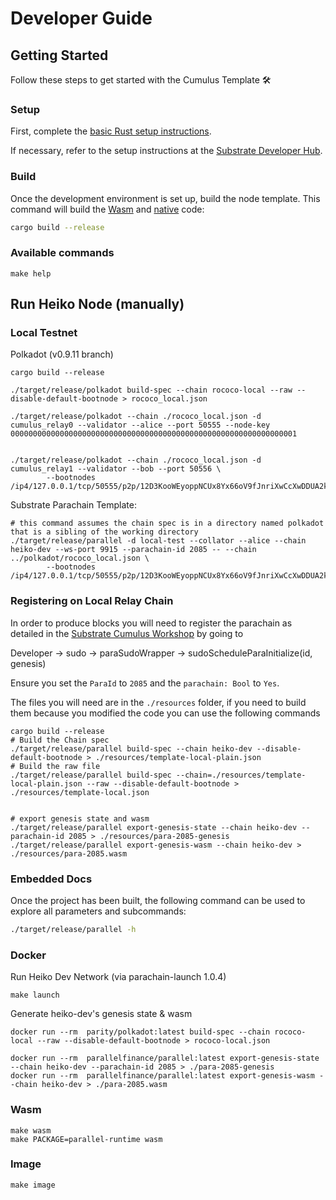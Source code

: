 # Developer Guide

## Getting Started

Follow these steps to get started with the Cumulus Template :hammer_and_wrench:

### Setup

First, complete the [basic Rust setup instructions](./doc/rust-setup.md).

If necessary, refer to the setup instructions at the
[Substrate Developer Hub](https://substrate.dev/docs/en/knowledgebase/getting-started/#manual-installation).

### Build

Once the development environment is set up, build the node template. This command will build the
[Wasm](https://substrate.dev/docs/en/knowledgebase/advanced/executor#wasm-execution) and
[native](https://substrate.dev/docs/en/knowledgebase/advanced/executor#native-execution) code:

```bash
cargo build --release
```

### Available commands

```
make help
```

## Run Heiko Node (manually)

### Local Testnet

Polkadot (v0.9.11 branch)

```
cargo build --release

./target/release/polkadot build-spec --chain rococo-local --raw --disable-default-bootnode > rococo_local.json

./target/release/polkadot --chain ./rococo_local.json -d cumulus_relay0 --validator --alice --port 50555 --node-key 0000000000000000000000000000000000000000000000000000000000000001


./target/release/polkadot --chain ./rococo_local.json -d cumulus_relay1 --validator --bob --port 50556 \
        --bootnodes /ip4/127.0.0.1/tcp/50555/p2p/12D3KooWEyoppNCUx8Yx66oV9fJnriXwCcXwDDUA2kj6vnc6iDEp
```

Substrate Parachain Template:

```
# this command assumes the chain spec is in a directory named polkadot that is a sibling of the working directory
./target/release/parallel -d local-test --collator --alice --chain heiko-dev --ws-port 9915 --parachain-id 2085 -- --chain ../polkadot/rococo_local.json \
        --bootnodes /ip4/127.0.0.1/tcp/50555/p2p/12D3KooWEyoppNCUx8Yx66oV9fJnriXwCcXwDDUA2kj6vnc6iDEp
```

### Registering on Local Relay Chain

In order to produce blocks you will need to register the parachain as detailed in the [Substrate Cumulus Workshop](https://substrate.dev/cumulus-workshop/#/en/3-parachains/2-register) by going to

Developer -> sudo -> paraSudoWrapper -> sudoScheduleParaInitialize(id, genesis)

Ensure you set the `ParaId` to `2085` and the `parachain: Bool` to `Yes`.

The files you will need are in the `./resources` folder, if you need to build them because you modified the code you can use the following commands

```
cargo build --release
# Build the Chain spec
./target/release/parallel build-spec --chain heiko-dev --disable-default-bootnode > ./resources/template-local-plain.json
# Build the raw file
./target/release/parallel build-spec --chain=./resources/template-local-plain.json --raw --disable-default-bootnode > ./resources/template-local.json


# export genesis state and wasm
./target/release/parallel export-genesis-state --chain heiko-dev --parachain-id 2085 > ./resources/para-2085-genesis
./target/release/parallel export-genesis-wasm --chain heiko-dev > ./resources/para-2085.wasm
```

### Embedded Docs

Once the project has been built, the following command can be used to explore all parameters and
subcommands:

```sh
./target/release/parallel -h
```

### Docker

Run Heiko Dev Network (via parachain-launch 1.0.4)

```
make launch
```

Generate heiko-dev's genesis state & wasm

```
docker run --rm  parity/polkadot:latest build-spec --chain rococo-local --raw --disable-default-bootnode > rococo-local.json

docker run --rm  parallelfinance/parallel:latest export-genesis-state --chain heiko-dev --parachain-id 2085 > ./para-2085-genesis
docker run --rm  parallelfinance/parallel:latest export-genesis-wasm --chain heiko-dev > ./para-2085.wasm
```

### Wasm

```
make wasm
make PACKAGE=parallel-runtime wasm
```

### Image

```
make image
```
